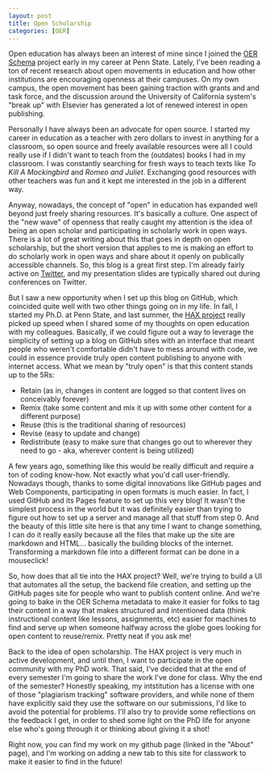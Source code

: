 ```yaml
---
layout: post
title: Open Scholarship
categories: [OER]
---
```


Open education has always been an interest of mine since I joined the [OER Schema](oerschema.org) project early in my career at Penn State. Lately, I've been reading a ton of recent research about open movements in education and how other institutions are encouraging openness at their campuses. On my own campus, the open movement has been gaining traction with grants and and task force, and the discussion around the University of California system's "break up" with Elsevier has generated a lot of renewed interest in open publishing.  

Personally I have always been an advocate for open source. I started my career in education as a teacher with zero dollars to invest in anything for a classroom, so open source and freely available resources were all I could really use if I didn't want to teach from the (outdates) books I had in my classroom. I was constantly searching for fresh ways to teach texts like *To Kill A Mockingbird* and *Romeo and Juliet*. Exchanging good resources with other teachers was fun and it kept me interested in the job in a different way. 

Anyway, nowadays, the concept of "open" in education has expanded well beyond just freely sharing resources. It's basically a culture. One aspect of the "new wave" of openness that really caught my attention is the idea of being an open scholar and participating in scholarly work in open ways. There is a lot of great writing about this that goes in depth on open scholarship, but the short version that applies to me is making an effort to do scholarly work in open ways and share about it openly on publically accessible channels. So, this blog is a great first step. I'm already fairly active on [Twitter](https://twitter.com/katrinamwehr), and my presentation slides are typically shared out during conferences on Twitter. 

But I saw a new opportunity when I set up this blog on GitHub, which coincided quite well with two other things going on in my life. In fall, I started my Ph.D. at Penn State, and last summer, the [HAX project](https://haxtheweb.org/) really picked up speed when I shared some of my thoughts on open education with my colleagues. Basically, if we could figure out a way to leverage the simplicity of setting up a blog on GitHub sites with an interface that meant people who weren't comfortable didn't have to mess around with code, we could in essence provide truly open content publishing to anyone with internet access. 
What we mean by "truly open" is that this content stands up to the 5Rs: 
- Retain (as in, changes in content are logged so that content lives on conceivably forever)
- Remix (take some content and mix it up with some other content for a different purpose)
- Reuse (this is the traditional sharing of resources)
- Revise (easy to update and change)
- Redistribute (easy to make sure that changes go out to wherever they need to go - aka, wherever content is being utilized)

A few years ago, something like this would be really difficult and require a ton of coding know-how. Not exactly what you'd call user-friendly. Nowadays though, thanks to some digital innovations like GitHub pages and Web Components, participating in open formats is much easier. In fact, I used GitHub and its Pages feature to set up this very blog! It wasn't the simplest process in the world but it was definitely easier than trying to figure out how to set up a server and manage all that stuff from step 0. And the beauty of this little site here is that any time I want to change something, I can do it really easily because all the files that make up the site are markdown and HTML... basically the building blocks of the internet. Transforming a markdown file into a different format can be done in a mouseclick!

So, how does that all tie into the HAX project? Well, we're trying to build a UI that automates all the setup, the backend file creation, and setting up the GitHub pages site for people who want to publish content online. And we're going to bake in the OER Schema metadata to make it easier for folks to tag their content in a way that makes structured and intentioned data (think instructional content like lessons, assignments, etc) easier for machines to find and serve up when someone halfway across the globe goes looking for open content to reuse/remix. Pretty neat if you ask me!

Back to the idea of open scholarship. The HAX project is very much in active development, and until then, I want to participate in the open community with my PhD work. That said, I've decided that at the end of every semester I'm going to share the work I've done for class. Why the end of the semester? Honestly speaking, my intstitution has a license with one of those "plagiarism tracking" software providers, and while none of them have explicitly said they use the software on our submissions, I'd like to avoid the potential for problems. I'll also try to provide some reflections on the feedback I get, in order to shed some light on the PhD life for anyone else who's going through it or thinking about giving it a shot!

Right now, you can find my work on my github page (linked in the "About" page), and I'm working on adding a new tab to this site for classwork to make it easier to find in the future! 
